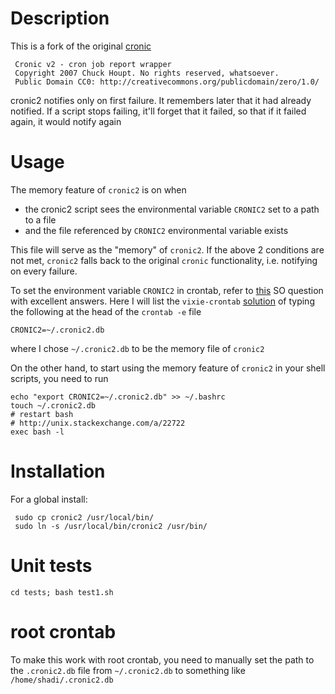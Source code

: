 # Description
This is a fork of the original [cronic](http://habilis.net/cronic/)

     Cronic v2 - cron job report wrapper
     Copyright 2007 Chuck Houpt. No rights reserved, whatsoever.
     Public Domain CC0: http://creativecommons.org/publicdomain/zero/1.0/

cronic2 notifies only on first failure.
It remembers later that it had already notified.
If a script stops failing, it'll forget that it failed, so that if it failed again, it would notify again

# Usage

The memory feature of `cronic2` is on when
* the cronic2 script sees the environmental variable `CRONIC2` set to a path to a file
* and the file referenced by `CRONIC2` environmental variable exists

This file will serve as the "memory" of `cronic2`.
If the above 2 conditions are not met, `cronic2` falls back to the original `cronic` functionality, i.e. notifying on every failure.

To set the environment variable `CRONIC2` in crontab, refer to [this](http://stackoverflow.com/questions/2229825/where-can-i-set-environment-variables-that-crontab-will-use) SO question with excellent answers. Here I will list the `vixie-crontab` [solution](http://stackoverflow.com/a/10657111/4126114) of typing the following at the head of the `crontab -e` file

    CRONIC2=~/.cronic2.db

where I chose `~/.cronic2.db` to be the memory file of `cronic2`

On the other hand, to start using the memory feature of `cronic2` in your shell scripts, you need to run

    echo "export CRONIC2=~/.cronic2.db" >> ~/.bashrc
    touch ~/.cronic2.db
    # restart bash
    # http://unix.stackexchange.com/a/22722
    exec bash -l 

# Installation
For a global install:

     sudo cp cronic2 /usr/local/bin/
     sudo ln -s /usr/local/bin/cronic2 /usr/bin/

# Unit tests

    cd tests; bash test1.sh

# root crontab
To make this work with root crontab, you need to manually set the path to the `.cronic2.db` file from `~/.cronic2.db` to something like `/home/shadi/.cronic2.db`
